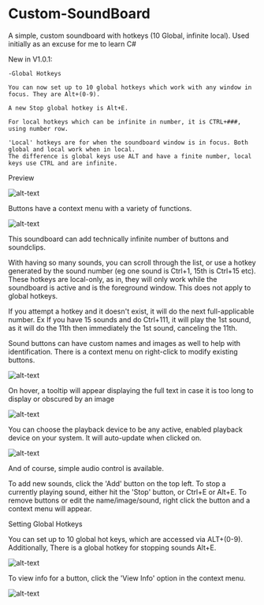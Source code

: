 # Custom-SoundBoard
A simple, custom soundboard with hotkeys (10 Global, infinite local). Used initially as an excuse for me to learn C#

New in V1.0.1:

	-Global Hotkeys

	You can now set up to 10 global hotkeys which work with any window in focus. They are Alt+(0-9).
	
	A new Stop global hotkey is Alt+E.
	
	For local hotkeys which can be infinite in number, it is CTRL+###, using number row.
	
	'Local' hotkeys are for when the soundboard window is in focus. Both global and local work when in local.
	The difference is global keys use ALT and have a finite number, local keys use CTRL and are infinite.
	

Preview

![alt-text](https://i.imgur.com/NN3xJCr.png)


Buttons have a context menu with a variety of functions.

![alt-text](https://imgur.com/aYCX9t3.png)

This soundboard can add technically infinite number of buttons and soundclips.

With having so many sounds, you can scroll through the list, or use a hotkey generated by the sound number (eg one sound is Ctrl+1, 15th is Ctrl+15 etc). These hotkeys are local-only, as in, they will only work while the soundboard is active and is the foreground window. This does not apply to global hotkeys.

If you attempt a hotkey and it doesn't exist, it will do the next full-applicable number. Ex If you have 15 sounds and do Ctrl+111, it will play the 1st sound, as it will do the 11th then immediately the 1st sound, canceling the 11th.


Sound buttons can have custom names and images as well to help with identification. There is a context menu on right-click to modify existing buttons. 

![alt-text](https://imgur.com/ZknNQAB.png)


On hover, a tooltip will appear displaying the full text in case it is too long to display or obscured by an image

![alt-text](https://i.imgur.com/rweUoTb.png)


You can choose the playback device to be any active, enabled playback device on your system. It will auto-update when clicked on.

![alt-text](https://i.imgur.com/4LFJNvA.png)


And of course, simple audio control is available. 

To add new sounds, click the 'Add' button on the top left. To stop a currently playing sound, either hit the 'Stop' button, or Ctrl+E or Alt+E.
To remove buttons or edit the name/image/sound, right click the button and a context menu will appear.


Setting Global Hotkeys

You can set up to 10 global hot keys, which are accessed via ALT+(0-9). Additionally, There is a global hotkey for stopping sounds Alt+E.

![alt-text](https://imgur.com/AY6ISDJ.png)


To view info for a button, click the 'View Info' option in the context menu.

![alt-text](https://imgur.com/nnuTb1X.png)

